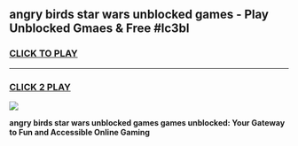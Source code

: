 
## angry birds star wars unblocked games - Play Unblocked Gmaes & Free #lc3bl
<h3>
<a href="https://premium.freeplayer.one?title=angry_birds_star_wars_unblocked_games&ref=01M">CLICK TO PLAY</a></h3>
<hr>

<h3>
<a href="https://premium.freeplayer.one?title=angry_birds_star_wars_unblocked_games&ref=01M">CLICK 2 PLAY</a>
  
</h3>

<a href="https://premium.freeplayer.one?title=angry_birds_star_wars_unblocked_games&ref=01M"><img src="https://clearcache.store/games.png"></a>


**angry birds star wars unblocked games games unblocked: Your Gateway to Fun and Accessible Online Gaming**
